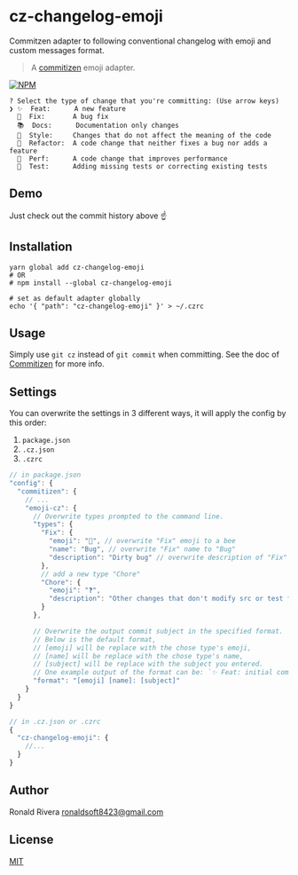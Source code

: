 # cz-changelog-emoji
Commitzen adapter to following conventional changelog with emoji and custom messages format.

> A [commitizen](https://github.com/commitizen/cz-cli) emoji adapter.

[![NPM](https://nodei.co/npm/emoji-cz.png?downloads=true&stars=true)](https://nodei.co/npm/emoji-cz/)

```
? Select the type of change that you're committing: (Use arrow keys)
❯ ✨  Feat:      A new feature
  🐛  Fix:       A bug fix
  📚  Docs:      Documentation only changes
  🎨  Style:     Changes that do not affect the meaning of the code
  🔨  Refactor:  A code change that neither fixes a bug nor adds a feature
  🚀  Perf:      A code change that improves performance
  🚨  Test:      Adding missing tests or correcting existing tests
```

## Demo
Just check out the commit history above :point_up:

## Installation
```
yarn global add cz-changelog-emoji
# OR
# npm install --global cz-changelog-emoji

# set as default adapter globally
echo '{ "path": "cz-changelog-emoji" }' > ~/.czrc
```

## Usage
Simply use `git cz` instead of `git commit` when committing. See the doc of [Commitizen](https://github.com/commitizen/cz-cli) for more info.

## Settings
You can overwrite the settings in 3 different ways, it will apply the config by this order:

1. `package.json`
2. `.cz.json`
3. `.czrc`

```js
// in package.json
"config": {
  "commitizen": {
    // ...
    "emoji-cz": {
      // Overwrite types prompted to the command line.
      "types": {
        "Fix": {
          "emoji": "🐝", // overwrite "Fix" emoji to a bee
          "name": "Bug", // overwrite "Fix" name to "Bug"
          "description": "Dirty bug" // overwrite description of "Fix"
        },
        // add a new type "Chore"
        "Chore": {
          "emoji": "❓",
          "description": "Other changes that don't modify src or test files"
        }
      },

      // Overwrite the output commit subject in the specified format.
      // Below is the default format,
      // [emoji] will be replace with the chose type's emoji,
      // [name] will be replace with the chose type's name,
      // [subject] will be replace with the subject you entered.
      // One example output of the format can be: `✨ Feat: initial commit`
      "format": "[emoji] [name]: [subject]"
    }
  }
}

// in .cz.json or .czrc
{
  "cz-changelog-emoji": {
    //...
  }
}
```

## Author
Ronald Rivera <ronaldsoft8423@gmail.com>

## License
[MIT](LICENSE)
